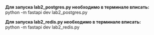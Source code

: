 **Для запуска lab2_postgres.py необходимо в терминале вписать:**  
python -m fastapi dev lab2_postgres.py  

**Для запуска lab2_redis.py необходимо в терминале вписать:**  
python -m fastapi dev lab2_redis.py